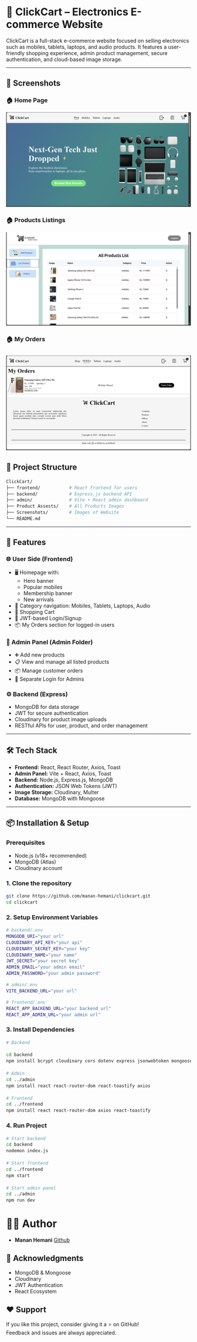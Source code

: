 # 🛒 ClickCart – Electronics E-commerce Website

ClickCart is a full-stack e-commerce website focused on selling electronics such as mobiles, tablets, laptops, and audio products. It features a user-friendly shopping experience, admin product management, secure authentication, and cloud-based image storage.

---

## 📸 Screenshots

### 🏠 Home Page
![Homepage](./Screenshots/frontend_homeScreen.png)  


### 🏠 Products Listings
![Homepage](./Screenshots/admin_listProducts.png)  


### 🏠 My Orders
![Homepage](./Screenshots/frontend_myOrders.png)  
---

## 📁 Project Structure

```bash
ClickCart/
├── frontend/           # React frontend for users
├── backend/            # Express.js backend API
├── admin/              # Vite + React admin dashboard
├── Product Assests/    # All Products Images
├── Screenshots/        # Images of Website
└── README.md
```
---

## 🚀 Features

### 🌐 User Side (Frontend)
- 🖥️ Homepage with:
  - Hero banner
  - Popular mobiles
  - Membership banner 
  - New arrivals
- 📂 Category navigation: Mobiles, Tablets, Laptops, Audio
- 🛒 Shopping Cart 
- 🔐 JWT-based Login/Signup
- 📦 My Orders section for logged-in users

### 🔧 Admin Panel (Admin Folder)
- ➕ Add new products
- 📋 View and manage all listed products
- 📦 Manage customer orders
- 🔐 Separate Login for Admins

### ⚙️ Backend (Express)
- MongoDB for data storage
- JWT for secure authentication
- Cloudinary for product image uploads
- RESTful APIs for user, product, and order management

---

## 🛠️ Tech Stack

- **Frontend:** React, React Router, Axios, Toast
- **Admin Panel:** Vite + React, Axios, Toast
- **Backend:** Node.js, Express.js, MongoDB
- **Authentication:** JSON Web Tokens (JWT)
- **Image Storage:** Cloudinary, Multer
- **Database:** MongoDB with Mongoose

---

## 📦 Installation & Setup

### Prerequisites

- Node.js (v18+ recommended)
- MongoDB (Atlas)
- Cloudinary account

### 1. Clone the repository

```bash
git clone https://github.com/manan-hemani/clickcart.git
cd clickcart
```

### 2. Setup Environment Variables

```bash
# backend/.env
MONGODB_URI="your url"
CLOUDINARY_API_KEY="your api"
CLOUDINARY_SECRET_KEY="your key"
CLOUDINARY_NAME="your name"
JWT_SECRET="your secret key"
ADMIN_EMAIL="your admin email"
ADMIN_PASSWORD="your admin password"
```

```bash
# admin/.env
VITE_BACKEND_URL="your url"
```

```bash
# frontend/.env
REACT_APP_BACKEND_URL="your backend url"
REACT_APP_ADMIN_URL="your admin url"
```

### 3. Install Dependencies
```bash
# Backend

cd backend
npm install bcrypt cloudinary cors dotenv express jsonwebtoken mongoose multer nodemon validator

# Admin
cd ../admin
npm install react react-router-dom react-toastify axios

# Frontend
cd ../frontend
npm install react react-router-dom axios react-toastify
```

### 4. Run Project
```bash
# Start backend
cd backend
nodemon index.js

# Start frontend
cd ../frontend
npm start

# Start admin panel
cd ../admin
npm run dev
```

# 👨‍💻 Author
- **Manan Hemani** [Github](https://github.com/manan-hemani)

## 🙌 Acknowledgments

- MongoDB & Mongoose
- Cloudinary
- JWT Authentication
- React Ecosystem

## ❤️ Support

If you like this project, consider giving it a ⭐ on GitHub!  
Feedback and issues are always appreciated.
